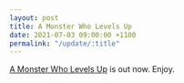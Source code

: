 ```yaml
---
layout: post
title: A Monster Who Levels Up
date: 2021-07-03 09:00:00 +1100
permalink: "/update/:title"
---
```

[A Monster Who Levels Up](/a-monster-who-levels-up) is out now. Enjoy.
